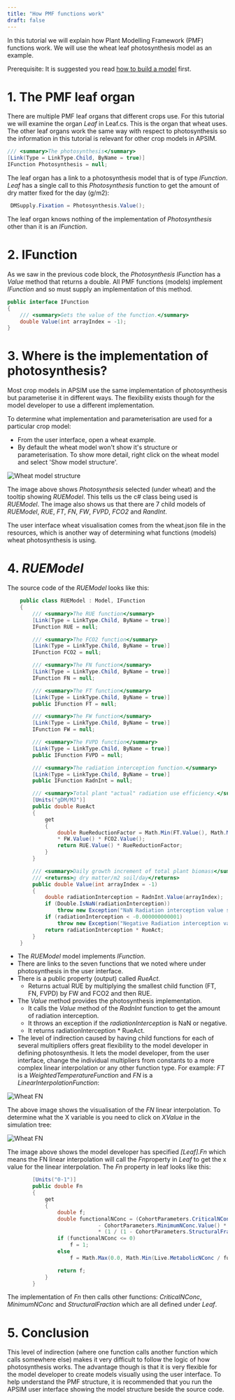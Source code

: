 ```yaml
---
title: "How PMF functions work"
draft: false
---
```


In this tutorial we will explain how Plant Modelling Framework (PMF) functions work. We will use the wheat leaf photosynthesis model as an example.

Prerequisite: It is suggested you read [how to build a model](/development/tutorial/buildmodeltutorial) first.

# 1. The PMF leaf organ

There are multiple PMF leaf organs that different crops use. For this tutorial we will examine the organ *Leaf* in Leaf.cs. This is the organ that wheat uses. The other leaf organs work the same way with respect to photosynthesis so the information in this tutorial is relevant for other crop models in APSIM.

```c#
/// <summary>The photosynthesis</summary>
[Link(Type = LinkType.Child, ByName = true)] 
IFunction Photosynthesis = null;
```

The leaf organ has a link to a photosynthesis model that is of type *IFunction*. *Leaf* has a single call to this *Photosynthesis* function to get the amount of dry matter fixed for the day (g/m2):

```c#
 DMSupply.Fixation = Photosynthesis.Value();
```

The leaf organ knows nothing of the implementation of *Photosynthesis* other than it is an *IFunction*.

# 2. IFunction

As we saw in the previous code block, the *Photosynthesis* *IFunction* has a *Value* method that returns a double. All PMF functions (models) implement *IFunction* and so must supply an implementation of this method.

```c#
public interface IFunction
{
    /// <summary>Gets the value of the function.</summary>
    double Value(int arrayIndex = -1);
}
```

# 3. Where is the implementation of photosynthesis?

Most crop models in APSIM use the same implementation of photosynthesis but parameterise it in different ways. The flexibility exists though for the model developer to use a different implementation. 

To determine what implementation and parameterisation are used for a particular crop model:

* From the user interface, open a wheat example.
* By default the wheat model won't show it's structure or parameterisation. To show more detail, right click on the wheat model and select 'Show model structure'.

![Wheat model structure](/images/Wheat.ModelStructure.png)

The image above shows *Photosynthesis* selected (under wheat) and the tooltip showing *RUEModel*. This tells us the c# class being used is *RUEModel*. The image also shows us that there are 7 child models of *RUEModel*, *RUE*, *FT*, *FN*, *FW*, *FVPD*, *FCO2* and *RandInt*.

The user interface wheat visualisation comes from the wheat.json file in the resources, which is another way of determining what functions (models) wheat photosynthesis is using.

# 4. *RUEModel*

The source code of the *RUEModel* looks like this:
```c#
    public class RUEModel : Model, IFunction
    {
        /// <summary>The RUE function</summary>
        [Link(Type = LinkType.Child, ByName = true)]
        IFunction RUE = null;

        /// <summary>The FCO2 function</summary>
        [Link(Type = LinkType.Child, ByName = true)]
        IFunction FCO2 = null;

        /// <summary>The FN function</summary>
        [Link(Type = LinkType.Child, ByName = true)]
        IFunction FN = null;

        /// <summary>The FT function</summary>
        [Link(Type = LinkType.Child, ByName = true)]
        public IFunction FT = null;

        /// <summary>The FW function</summary>
        [Link(Type = LinkType.Child, ByName = true)]
        IFunction FW = null;

        /// <summary>The FVPD function</summary>
        [Link(Type = LinkType.Child, ByName = true)]
        public IFunction FVPD = null;

        /// <summary>The radiation interception function.</summary>
        [Link(Type = LinkType.Child, ByName = true)]
        public IFunction RadnInt = null;

        /// <summary>Total plant "actual" radiation use efficiency.</summary>
        [Units("gDM/MJ")]
        public double RueAct
        {
            get
            {
                double RueReductionFactor = Math.Min(FT.Value(), Math.Min(FN.Value(), FVPD.Value())) 
                * FW.Value() * FCO2.Value();
                return RUE.Value() * RueReductionFactor;
            }
        }        

        /// <summary>Daily growth increment of total plant biomass</summary>
        /// <returns>g dry matter/m2 soil/day</returns>
        public double Value(int arrayIndex = -1)
        {
            double radiationInterception = RadnInt.Value(arrayIndex);
            if (Double.IsNaN(radiationInterception))
                throw new Exception("NaN Radiation interception value supplied to RUE model");
            if (radiationInterception < -0.000000000001)
                throw new Exception("Negative Radiation interception value supplied to RUE model");
            return radiationInterception * RueAct;
        }
    }
```

* The *RUEModel* model implements *IFunction*.
* There are links to the seven functions that we noted where under photosynthesis in the user interface.
* There is a public property (output) called *RueAct*.
	- Returns actual RUE by multiplying the smallest child function (FT, FN, FVPD) by FW and FCO2 and then RUE.
* The *Value* method provides the photosynthesis implementation.
	- It calls the *Value* method of the *RadnInt* function to get the amount of radiation interception.
	- It throws an exception if the *radiationInterception* is NaN or negative.
	- It returns radiationInterception * RueAct.
* The level of indirection caused by having child functions for each of several multipliers offers great flexibility to the model developer in defining photosynthesis. It lets the model developer, from the user interface, change the individual multipliers from constants to a more complex linear interpolation or any other function type. For example: *FT* is a *WeightedTemperatureFunction* and *FN* is a *LinearInterpolationFunction*:

![Wheat FN](/images/Wheat.Photosynthesis.FN.png)

The above image shows the visualisation of the *FN* linear interpolation. To determine what the X variable is you need to click on *XValue* in the simulation tree:

![Wheat FN](/images/Wheat.Photosynthesis.FN2.png)

The image above shows the model developer has specified *[Leaf].Fn* which means the FN linear interpolation will call the *Fn*property in *Leaf* to get the x value for the linear interpolation. The *Fn* property in leaf looks like this:

```c#
        [Units("0-1")]
        public double Fn
        {
            get
            {
                double f;
                double functionalNConc = (CohortParameters.CriticalNConc.Value()
                             - CohortParameters.MinimumNConc.Value() * CohortParameters.StructuralFraction.Value())
                             * (1 / (1 - CohortParameters.StructuralFraction.Value()));
                if (functionalNConc <= 0)
                    f = 1;
                else
                    f = Math.Max(0.0, Math.Min(Live.MetabolicNConc / functionalNConc, 1.0));

                return f;
            }
        }
```

The implementation of *Fn* then calls other functions: *CriticalNConc*, *MinimumNConc* and *StructuralFraction* which are all defined under *Leaf*.

# 5. Conclusion

This level of indirection (where one function calls another function which calls somewhere else) makes it very difficult to follow the logic of how photosynthesis works. The advantage though is that it is very flexible for the model developer to create models visually using the user interface. To help understand the PMF structure, it is recommended that you run the APSIM user interface showing the model structure beside the source code.

